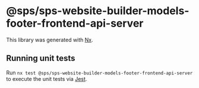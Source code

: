 # @sps/sps-website-builder-models-footer-frontend-api-server

This library was generated with [Nx](https://nx.dev).

## Running unit tests

Run `nx test @sps/sps-website-builder-models-footer-frontend-api-server` to execute the unit tests via [Jest](https://jestjs.io).
